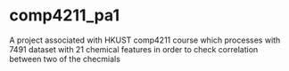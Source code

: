 # comp4211_pa1
A project associated with HKUST comp4211 course which processes with 7491 dataset with 21 chemical features in order to check correlation between two of
the checmials 
